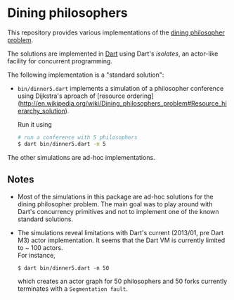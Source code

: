 # Dining philosophers

This repository provides various implementations of the
[dining philosopher problem](http://en.wikipedia.org/wiki/Dining_philosophers_problem).

The solutions are implemented in [Dart](http://www.dartlang.org) using Dart's
_isolates_, an actor-like facility for concurrent programming.

The following implementation is a  "standard solution":

 * `bin/dinner5.dart` implements a simulation of a philosopher conference using
    Dijkstra's aproach of [resource ordering] (http://en.wikipedia.org/wiki/Dining_philosophers_problem#Resource_hierarchy_solution).
    
    Run it using
    ```bash
    # run a conference with 5 philosophers 
    $ dart bin/dinner5.dart -n 5
    ```
    
The other simulations are ad-hoc implementations.

## Notes
*  Most of the simulations in this package are ad-hoc solutions for the 
   dining philosopher problem. The main goal was to
   play around with Dart's concurrency primitives and not to implement one
   of the known standard solutions.
   
*  The simulations reveal limitations with Dart's current (2013/01, pre Dart M3) 
   actor implementation.
   It seems that the Dart VM is currently limited to ~ 100 actors.  
   For instance,
   ```
   $ dart bin/dinner5.dart -n 50
   ```
   which creates an actor graph for 50 philosophers and 50 forks currently 
   terminates with a `Segmentation fault`.



